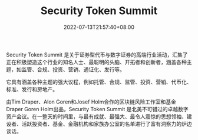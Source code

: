 ﻿---
weight: 
title: "Security Token Summit"
description: "Security Token Summit 是关于证券型代币与数字证券的高端行业活动，汇集了正在积极塑造这个行业的知名人士、最聪明的头脑、开拓者和创新者，涵盖各种主题，如监管、合规、投资、..."
date: 2022-07-13T21:57:40+08:00
lastmod: 2022-07-13T16:45:40+08:00
draft: false
authors: ["浮尘"]
featuredImage: "security-token-summit.jpg"
link: "https://dgh.events/"
tags: ["元宇宙社区","Security Token Summit"]
categories: ["navigation"]
navigation: ["元宇宙社区"]
lightgallery: true
toc: true
pinned: false
recommend: false
recommend1: false
---
Security Token Summit 是关于证券型代币与数字证券的高端行业活动，汇集了正在积极塑造这个行业的知名人士、最聪明的头脑、开拓者和创新者，涵盖各种主题，如监管、合规、投资、营销、通证化、发行等。

它具有涵盖各种主题的强大议程，例如托管、合规、监管、投资、营销、代币化、标准、发行和房地产。

由Tim Draper、Alon Goren和Josef Holm合作的区块链风险工作室和基金Draper Goren Holm出品，Security Token Summit 是北美不可错过的卓越数字资产会议。在一整天的时间里，与最有成就、最强大、最令人震惊的思想领袖、建设者、活跃投资者、基金、金融机构和家族办公室的名单进行了富有洞察力的炉边谈话。